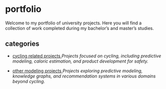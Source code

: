 # portfolio
Welcome to my portfolio of university projects. Here you will find a collection of work completed during my bachelor’s and master’s studies. 

## categories
- [ cycling related projects ](cycling-related-projects/README.md)
  *Projects focused on cycling, including predictive modeling, caloric estimation, and product development for safety.*  

- [ other modeling projects ](other-modeling-projects/README.md)
  *Projects exploring predictive modeling, knowledge graphs, and recommendation systems in various domains beyond cycling.*  
